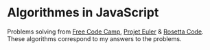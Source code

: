 # Algorithmes in JavaScript

Problems solving from [Free Code Camp](https://www.freecodecamp.org/), [Projet Euler](https://projecteuler.net/) & [Rosetta Code](http://www.rosettacode.org/wiki/Rosetta_Code).  
These algorithms correspond to my answers to the problems.
